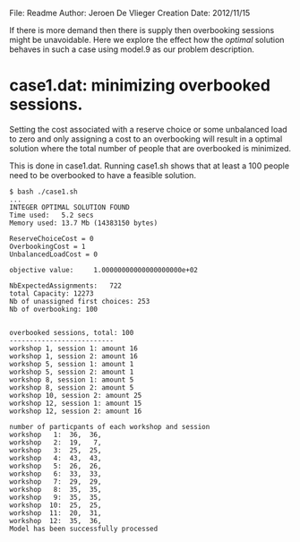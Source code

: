 File: Readme
Author: Jeroen De Vlieger
Creation Date: 2012/11/15

If there is more demand then there is supply then overbooking sessions 
might be unavoidable. Here we explore the effect how the *optimal* 
solution behaves in such a case using model.9 as our problem 
description.


# case1.dat: minimizing overbooked sessions.

Setting the cost associated with a reserve choice or some unbalanced 
load to zero and only assigning a cost to an overbooking will result in 
a optimal solution where the total number of people that are overbooked 
is minimized. 

This is done in case1.dat. Running case1.sh shows that at least a 100 
people need to be overbooked to have a feasible solution.

    $ bash ./case1.sh
    ...
    INTEGER OPTIMAL SOLUTION FOUND
    Time used:   5.2 secs
    Memory used: 13.7 Mb (14383150 bytes)

    ReserveChoiceCost = 0
    OverbookingCost = 1
    UnbalancedLoadCost = 0

    objective value:     1.00000000000000000000e+02

    NbExpectedAssignments:   722
    total Capacity: 12273
    Nb of unassigned first choices: 253
    Nb of overbooking: 100


    overbooked sessions, total: 100 
    --------------------------
    workshop 1, session 1: amount 16
    workshop 1, session 2: amount 16
    workshop 5, session 1: amount 1
    workshop 5, session 2: amount 1
    workshop 8, session 1: amount 5
    workshop 8, session 2: amount 5
    workshop 10, session 2: amount 25
    workshop 12, session 1: amount 15
    workshop 12, session 2: amount 16

    number of particpants of each workshop and session
    workshop   1:  36,  36,
    workshop   2:  19,   7,
    workshop   3:  25,  25,
    workshop   4:  43,  43,
    workshop   5:  26,  26,
    workshop   6:  33,  33,
    workshop   7:  29,  29,
    workshop   8:  35,  35,
    workshop   9:  35,  35,
    workshop  10:  25,  25,
    workshop  11:  20,  31,
    workshop  12:  35,  36,
    Model has been successfully processed







